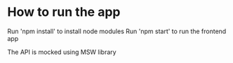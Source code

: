 # How to run the app

Run 'npm install' to install node modules
Run 'npm start' to run the frontend app

The API is mocked using MSW library
